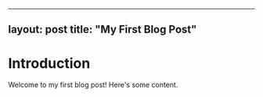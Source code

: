 
---
layout: post
title: "My First Blog Post"
---

# Introduction

Welcome to my first blog post! Here's some content.
